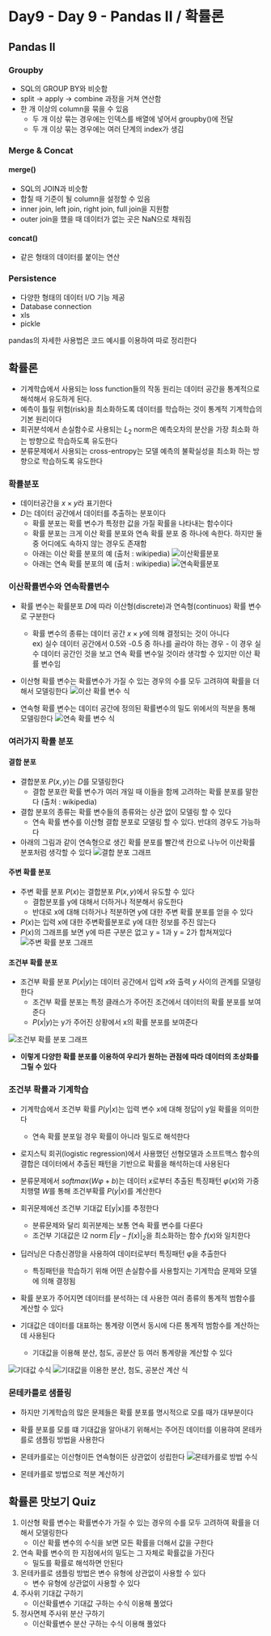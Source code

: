 # Day9 - Day 9 - Pandas II / 확률론

## Pandas II

### Groupby

* SQL의 GROUP BY와 비슷함
* split -> apply -> combine 과정을 거쳐 연산함
* 한 개 이상의 column을 묶을 수 있음
  * 두 개 이상 묶는 경우에는 인덱스를 배열에 넣어서 groupby()에 전달
  * 두 개 이상 묶는 경우에는 여러 단계의 index가 생김

### Merge & Concat

#### merge()

* SQL의 JOIN과 비슷함
* 합칠 때 기준이 될 column을 설정할 수 있음
* inner join, left join, right join, full join을 지원함
* outer join을 했을 때 데이터가 없는 곳은 NaN으로 채워짐

#### concat()

* 같은 형태의 데이터를 붙이는 연산

### Persistence

* 다양한 형태의 데이터 I/O 기능 제공
* Database connection
* xls
* pickle

pandas의 자세한 사용법은 코드 예시를 이용하여 따로 정리한다

## 확률론

* 기계학습에서 사용되는 loss function들의 작동 원리는 데이터 공간을 통계적으로 해석해서 유도하게 된다.
* 예측이 틀릴 위험(risk)을 최소화하도록 데이터를 학습하는 것이 통계적 기계학습의 기본 원리이다
* 회귀분석에서 손실함수로 사용되는 $L_2$ norm은 예측오차의 분산을 가장 최소화 하는 방향으로 학습하도록 유도한다
* 분류문제에서 사용되는 cross-entropy는 모델 예측의 불확실성을 최소화 하는 방향으로 학습하도록 유도한다

### 확률분포

* 데이터공간을 $x \times y$라 표기한다
* $D$는 데이터 공간에서 데이터를 추출하는 분포이다
  * 확률 분포는 확률 변수가 특정한 값을 가질 확률을 나타내는 함수이다
  * 확률 분포는 크게 이산 확률 분포와 연속 확률 분포 중 하나에 속한다. 하지만 둘 중 어디에도 속하지 않는 경우도 존재함  
  * 아래는 이산 확률 분포의 예 (출처 : wikipedia)
  ![이산확률분포](https://upload.wikimedia.org/wikipedia/commons/thumb/1/12/Dice_Distribution_%28bar%29.svg/440px-Dice_Distribution_%28bar%29.svg.png)
  * 아래는 연속 확률 분포의 예 (출처 : wikipedia)
  ![연속확률분포](https://upload.wikimedia.org/wikipedia/commons/thumb/8/8c/Standard_deviation_diagram.svg/700px-Standard_deviation_diagram.svg.png)

### 이산확률변수와 연속확률변수

* 확률 변수는 확률분포 $D$에 따라 이산형(discrete)과 연속형(continuos) 확률 변수로 구분한다
  * 확률 변수의 종류는 데이터 공간 $x \times y$에 의해 결정되는 것이 아니다  
  ex) 실수 데이터 공간에서 0.5와 -0.5 중 하나를 골라야 하는 경우 - 이 경우 실수 데이터 공간인 것을 보고 연속 확률 변수일 것이라 생각할 수 있지만 이산 확률 변수임

* 이산형 확률 변수는 확률변수가 가질 수 있는 경우의 수를 모두 고려햐여 확률을 더해서 모델링한다
  ![이산 확률 변수 식](./img/이산확률변수식.png)
* 연속형 확률 변수는 데이터 공간에 정의된 확률변수의 밀도 위에서의 적분을 통해 모델링한다
  ![연속 확률 변수 식](./img/연속확률변수식.png)

### 여러가지 확률 분포

#### 결합 분포

* 결합분포 $P(x, y)$는 $D$를 모델링한다
  * 결합 분포란 확률 변수가 여러 개일 때 이들을 함께 고려하는 확률 분포를 말한다 (출처 : wikipedia)
* 결합 분포의 종류는 확률 변수들의 종류와는 상관 없이 모델링 할 수 있다
  * 연속 확률 변수를 이산형 결합 분포로 모델링 할 수 있다. 반대의 경우도 가능하다
* 아래의 그림과 같이 연속형으로 생긴 확률 분포를 빨간색 칸으로 나누어 이산확률 분포처럼 생각할 수 있다
  ![결합 분포 그래프](./img/결합분포그래프.png)

#### 주변 확률 분포

* 주변 확률 분포 $P(x)$는 결합분포 $P(x, y)$에서 유도할 수 있다
  * 결합분포를 y에 대해서 더하거나 적분해서 유도한다
  * 반대로 x에 대해 더하거나 적분하면 y에 대한 주변 확률 분포를 얻을 수 있다
* $P(x)$는 입력 x에 대한 주변확률분포로 y에 대한 정보를 주진 않는다
* $P(x)$의 그래프를 보면 y에 따른 구분은 없고 y = 1과 y = 2가 합쳐져있다
  ![주변 확률 분포 그래프](./img/주변확률분포그래프.png)

#### 조건부 확률 분포

* 조건부 확률 분포 $P(x|y)$는 데이터 공간에서 입력 $x$와 출력 $y$ 사이의 관계를 모델링한다
  * 조건부 확률 분포는 특정 클래스가 주어진 조건에서 데이터의 확률 분포를 보여준다
  * $P(x|y)$는 y가 주어진 상황에서 x의 확률 분포를 보여준다
  
![조건부 확률 분포 그래프](./img/조건부확률분포그래프.png)

* **이렇게 다양한 확률 분포를 이용하여 우리가 원하는 관점에 따라 데이터의 초상화를 그릴 수 있다**

### 조건부 확률과 기계학습

* 기계학습에서 조건부 확률 $P(y|x)$는 입력 변수 x에 대해 정답이 y일 확률을 의미한다
  * 연속 확률 분포일 경우 확률이 아니라 밀도로 해석한다
* 로지스틱 회귀(logistic regression)에서 사용했던 선형모델과 소프트맥스 함수의 결합은 데이터에서 추출된 패턴을 기반으로 확률을 해석하는데 사용된다
* 분류문제에서 $softmax(Wφ + b)$는 데이터 $x$로부터 추출된 특징패턴 $φ(x)$와 가중치행렬 $W$를 통해 조건부확률 $P(y|x)$를 계산한다
* 회귀문제에선 조건부 기대값 E[y|x]를 추정한다
  * 분류문제와 달리 회귀분제는 보통 연속 확률 변수를 다룬다
  * 조건부 기대값은 l2 norm $E|y - f(x)|_2$을 최소화하는 함수 $f(x)$와 일치한다
* 딥러닝은 다층신경망을 사용하여 데이터로부터 특징패턴 φ을 추출한다
  * 특징패턴을 학습하기 위해 어떤 손실함수를 사용할지는 기계학습 문제와 모델에 의해 결정됨

* 확률 분포가 주어지면 데이터를 분석하는 데 사용한 여러 종류의 통계적 범함수를 계산할 수 있다
* 기대값은 데이터를 대표하는 통계량 이면서 동시에 다른 통계적 범함수를 계산하는데 사용된다
  * 기대값을 이용해 분산, 첨도, 공분산 등 여러 통계량을 계산할 수 있다  
  
![기대값 수식](./img/기대값수식그래프.png)
![기대값을 이용한 분산, 첨도, 공분산 계산 식](./img/여러가지통계량.png)

### 몬테카를로 샘플링

* 하지만 기계학습의 많은 문제들은 확률 분포를 명시적으로 모를 때가 대부분이다
* 확률 분포를 모를 떄 기대값을 알아내기 위해서는 주어진 데이터를 이용햐여 몬테카를로 샘플링 방법을 사용한다
* 몬테카를로는 이산형이든 연속형이든 상관없이 성립한다
  ![몬테카를로 방법 수식](./img/몬테카를로방법수식.png)

* 몬테카를로 방법으로 적분 계산하기

## 확률론 맛보기 Quiz

1. 이산형 확률 변수는 확률변수가 가질 수 있는 경우의 수를 모두 고려하여 확률을 더해서 모델링한다
   * 이산 확률 변수의 수식을 보면 모든 확률을 더해서 값을 구한다
2. 연속 확률 변수의 한 지점에서의 밀도는 그 자체로 확률값을 가진다
   * 밀도를 확률로 해석하면 안된다
3. 몬테카를로 샘플링 방법은 변수 유형에 상관없이 사용할 수 있다
   * 변수 유형에 상관없이 사용할 수 있다
4. 주사위 기대값 구하기
   * 이산확률변수 기대값 구하는 수식 이용해 풀었다
5. 정사면체 주사위 분산 구하기
   * 이산확률변수 분산 구하는 수식 이용해 풀었다

